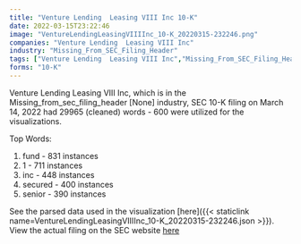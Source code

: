 ```yaml
---
title: "Venture Lending  Leasing VIII Inc 10-K"
date: 2022-03-15T23:22:46
image: "VentureLendingLeasingVIIIInc_10-K_20220315-232246.png"
companies: "Venture Lending  Leasing VIII Inc"
industry: "Missing_From_SEC_Filing_Header"
tags: ["Venture Lending  Leasing VIII Inc","Missing_From_SEC_Filing_Header","03-14-2022","10-K"]
forms: "10-K"
---
```

Venture Lending  Leasing VIII Inc, which is in the Missing_from_sec_filing_header [None] industry, SEC 10-K filing on March 14, 2022 had 29965 (cleaned) words - 600 were utilized for the visualizations.

Top Words:
1. fund - 831 instances
2. 1 - 711 instances
3. inc - 448 instances
4. secured - 400 instances
5. senior - 390 instances


See the parsed data used in the visualization [here]({{< staticlink name=VentureLendingLeasingVIIIInc_10-K_20220315-232246.json >}}).  
View the actual filing on the SEC website [here](https://www.sec.gov/Archives/edgar/data/1642862/0001642862-22-000004.txt)